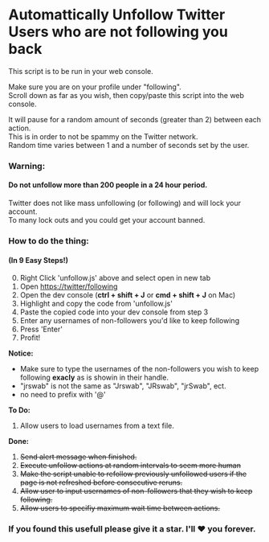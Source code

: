 # Automattically Unfollow Twitter Users who are not following you back
This script is to be run in your web console.  
  
Make sure you are on your profile under "following".  
Scroll down as far as you wish, then copy/paste this script into the web console.  
  
It will pause for a random amount of seconds (greater than 2) between each action.  
This is in order to not be spammy on the Twitter network.  
Random time varies between 1 and a number of seconds set by the user.  
  
### Warning:
#### Do not unfollow more than 200 people in a 24 hour period.
Twitter does not like mass unfollowing (or following) and will lock your account.  
To many lock outs and you could get your account banned.  
  
### How to do the thing:
#### (In 9 Easy Steps!)
0. Right Click 'unfollow.js' above and select open in new tab
1. Open [https://twitter/following](https://twitter.com/following)
2. Open the dev console (**ctrl + shift + J** or **cmd + shift + J** on Mac)
3. Highlight and copy the code from 'unfollow.js'
4. Paste the copied code into your dev console from step 3
5. Enter any usernames of non-followers you'd like to keep following
7. Press 'Enter'
8. Profit!  
  
  **Notice:**  
  * Make sure to type the usernames of the non-followers you wish to keep following **exacly** as is showin in their handle.
  * "jrswab" is not the same as "Jrswab", "JRswab", "jrSwab", ect.
  * no need to prefix with '@'
  
**To Do:**
1. Allow users to load usernames from a text file.

**Done:**
1. ~~Send alert message when finished.~~
2. ~~Execute unfollow actions at random intervals to seem more human~~
3. ~~Make the script unable to refollow previously unfollowed users if the page is not refreshed before consecutive reruns.~~
4. ~~Allow user to input usernames of non-followers that they wish to keep following.~~
5. ~~Allow users to specifiy maximum wait time between actions.~~

  
### If you found this usefull please give it a star. I'll :heart: you forever.
